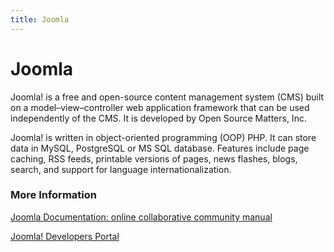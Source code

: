 ```yaml
---
title: Joomla
---
```


# Joomla

Joomla! is a free and open-source content management system (CMS) built on a model–view–controller web application framework that can be used independently of the CMS. It is developed by Open Source Matters, Inc.

Joomla! is written in object-oriented programming (OOP) PHP. It can store data in MySQL, PostgreSQL or MS SQL database. Features include page caching, RSS feeds, printable versions of pages, news flashes, blogs, search, and support for language internationalization.

### More Information

[Joomla Documentation: online collaborative community manual](https://docs.joomla.org/)

[Joomla! Developers Portal](https://docs.joomla.org/Portal:Developers)

